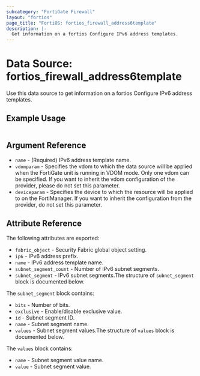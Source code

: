 ```yaml
---
subcategory: "FortiGate Firewall"
layout: "fortios"
page_title: "FortiOS: fortios_firewall_address6template"
description: |-
  Get information on a fortios Configure IPv6 address templates.
---
```


# Data Source: fortios_firewall_address6template
Use this data source to get information on a fortios Configure IPv6 address templates.


## Example Usage

```hcl

```

## Argument Reference

* `name` - (Required) IPv6 address template name.
* `vdomparam` - Specifies the vdom to which the data source will be applied when the FortiGate unit is running in VDOM mode. Only one vdom can be specified. If you want to inherit the vdom configuration of the provider, please do not set this parameter.
* `deviceparam` - Specifies the device to which the resource will be applied to on the FortiManager. If you want to inherit the configuration from the provider, do not set this parameter.

## Attribute Reference

The following attributes are exported:

* `fabric_object` - Security Fabric global object setting.
* `ip6` - IPv6 address prefix.
* `name` - IPv6 address template name.
* `subnet_segment_count` - Number of IPv6 subnet segments.
* `subnet_segment` - IPv6 subnet segments.The structure of `subnet_segment` block is documented below.

The `subnet_segment` block contains:

* `bits` - Number of bits.
* `exclusive` - Enable/disable exclusive value.
* `id` - Subnet segment ID.
* `name` - Subnet segment name.
* `values` - Subnet segment values.The structure of `values` block is documented below.

The `values` block contains:

* `name` - Subnet segment value name.
* `value` - Subnet segment value.
